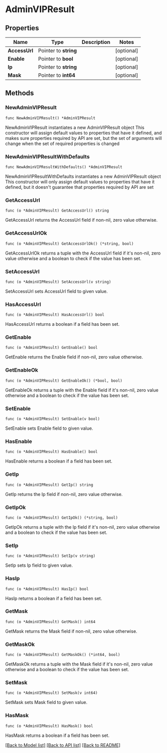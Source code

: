 # AdminVIPResult

## Properties

Name | Type | Description | Notes
------------ | ------------- | ------------- | -------------
**AccessUrl** | Pointer to **string** |  | [optional] 
**Enable** | Pointer to **bool** |  | [optional] 
**Ip** | Pointer to **string** |  | [optional] 
**Mask** | Pointer to **int64** |  | [optional] 

## Methods

### NewAdminVIPResult

`func NewAdminVIPResult() *AdminVIPResult`

NewAdminVIPResult instantiates a new AdminVIPResult object
This constructor will assign default values to properties that have it defined,
and makes sure properties required by API are set, but the set of arguments
will change when the set of required properties is changed

### NewAdminVIPResultWithDefaults

`func NewAdminVIPResultWithDefaults() *AdminVIPResult`

NewAdminVIPResultWithDefaults instantiates a new AdminVIPResult object
This constructor will only assign default values to properties that have it defined,
but it doesn't guarantee that properties required by API are set

### GetAccessUrl

`func (o *AdminVIPResult) GetAccessUrl() string`

GetAccessUrl returns the AccessUrl field if non-nil, zero value otherwise.

### GetAccessUrlOk

`func (o *AdminVIPResult) GetAccessUrlOk() (*string, bool)`

GetAccessUrlOk returns a tuple with the AccessUrl field if it's non-nil, zero value otherwise
and a boolean to check if the value has been set.

### SetAccessUrl

`func (o *AdminVIPResult) SetAccessUrl(v string)`

SetAccessUrl sets AccessUrl field to given value.

### HasAccessUrl

`func (o *AdminVIPResult) HasAccessUrl() bool`

HasAccessUrl returns a boolean if a field has been set.

### GetEnable

`func (o *AdminVIPResult) GetEnable() bool`

GetEnable returns the Enable field if non-nil, zero value otherwise.

### GetEnableOk

`func (o *AdminVIPResult) GetEnableOk() (*bool, bool)`

GetEnableOk returns a tuple with the Enable field if it's non-nil, zero value otherwise
and a boolean to check if the value has been set.

### SetEnable

`func (o *AdminVIPResult) SetEnable(v bool)`

SetEnable sets Enable field to given value.

### HasEnable

`func (o *AdminVIPResult) HasEnable() bool`

HasEnable returns a boolean if a field has been set.

### GetIp

`func (o *AdminVIPResult) GetIp() string`

GetIp returns the Ip field if non-nil, zero value otherwise.

### GetIpOk

`func (o *AdminVIPResult) GetIpOk() (*string, bool)`

GetIpOk returns a tuple with the Ip field if it's non-nil, zero value otherwise
and a boolean to check if the value has been set.

### SetIp

`func (o *AdminVIPResult) SetIp(v string)`

SetIp sets Ip field to given value.

### HasIp

`func (o *AdminVIPResult) HasIp() bool`

HasIp returns a boolean if a field has been set.

### GetMask

`func (o *AdminVIPResult) GetMask() int64`

GetMask returns the Mask field if non-nil, zero value otherwise.

### GetMaskOk

`func (o *AdminVIPResult) GetMaskOk() (*int64, bool)`

GetMaskOk returns a tuple with the Mask field if it's non-nil, zero value otherwise
and a boolean to check if the value has been set.

### SetMask

`func (o *AdminVIPResult) SetMask(v int64)`

SetMask sets Mask field to given value.

### HasMask

`func (o *AdminVIPResult) HasMask() bool`

HasMask returns a boolean if a field has been set.


[[Back to Model list]](../README.md#documentation-for-models) [[Back to API list]](../README.md#documentation-for-api-endpoints) [[Back to README]](../README.md)


